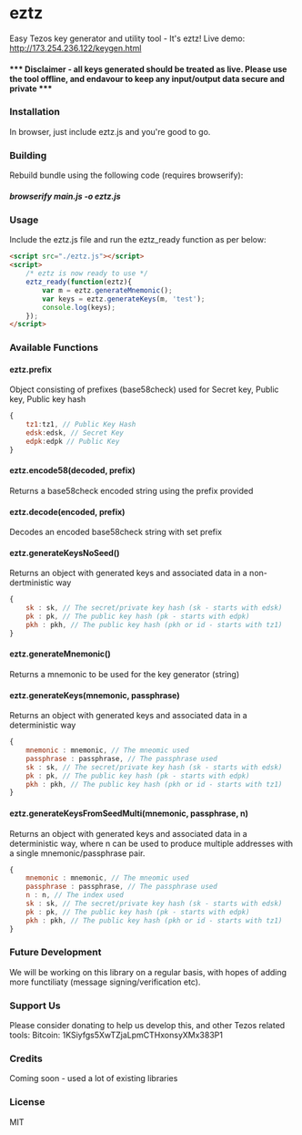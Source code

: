 # eztz
Easy Tezos key generator and utility tool - It's eztz! Live demo: http://173.254.236.122/keygen.html

#### *** Disclaimer - all keys generated should be treated as live. Please use the tool offline, and endavour to keep any input/output data secure and private ***

### Installation
In browser, just include eztz.js and you're good to go.

### Building
Rebuild bundle using the following code (requires browserify):
##### browserify main.js -o eztz.js

### Usage
Include the eztz.js file and run the eztz_ready function as per below:
```html
<script src="./eztz.js"></script>
<script>
    /* eztz is now ready to use */
    eztz_ready(function(eztz){
        var m = eztz.generateMnemonic();
        var keys = eztz.generateKeys(m, 'test');
        console.log(keys);
    });
</script>
```
### Available Functions

#### eztz.prefix
Object consisting of prefixes (base58check) used for Secret key, Public key, Public key hash
```javascript
{
    tz1:tz1, // Public Key Hash
    edsk:edsk, // Secret Key 
    edpk:edpk // Public Key 
}
```

#### eztz.encode58(decoded, prefix)
Returns a base58check encoded string using the prefix provided

#### eztz.decode(encoded, prefix)
Decodes an encoded base58check string with set prefix

#### eztz.generateKeysNoSeed()
Returns an object with generated keys and associated data in a non-dertministic way
```javascript
{
    sk : sk, // The secret/private key hash (sk - starts with edsk)
    pk : pk, // The public key hash (pk - starts with edpk)
    pkh : pkh, // The public key hash (pkh or id - starts with tz1)
}
```

#### eztz.generateMnemonic()
Returns a mnemonic to be used for the key generator (string)

#### eztz.generateKeys(mnemonic, passphrase)
Returns an object with generated keys and associated data in a deterministic way
```javascript
{
    mnemonic : mnemonic, // The mneomic used
    passphrase : passphrase, // The passphrase used
    sk : sk, // The secret/private key hash (sk - starts with edsk)
    pk : pk, // The public key hash (pk - starts with edpk)
    pkh : pkh, // The public key hash (pkh or id - starts with tz1)
}
```

#### eztz.generateKeysFromSeedMulti(mnemonic, passphrase, n)
Returns an object with generated keys and associated data in a deterministic way, where n can be used to produce multiple addresses with a single mnemonic/passphrase pair.
```javascript
{
    mnemonic : mnemonic, // The mneomic used
    passphrase : passphrase, // The passphrase used
    n : n, // The index used
    sk : sk, // The secret/private key hash (sk - starts with edsk)
    pk : pk, // The public key hash (pk - starts with edpk)
    pkh : pkh, // The public key hash (pkh or id - starts with tz1)
}
```

### Future Development
We will be working on this library on a regular basis, with hopes of adding more functiliaty (message signing/verification etc).

### Support Us
Please consider donating to help us develop this, and other Tezos related tools: Bitcoin: 1KSiyfgs5XwTZjaLpmCTHxonsyXMx383P1

### Credits
Coming soon - used a lot of existing libraries

### License
MIT
